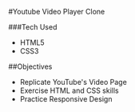 #Youtube Video Player Clone

###Tech Used

-   HTML5
-   CSS3

##Objectives

-   Replicate YouTube's Video Page
-   Exercise HTML and CSS skills
-   Practice Responsive Design
